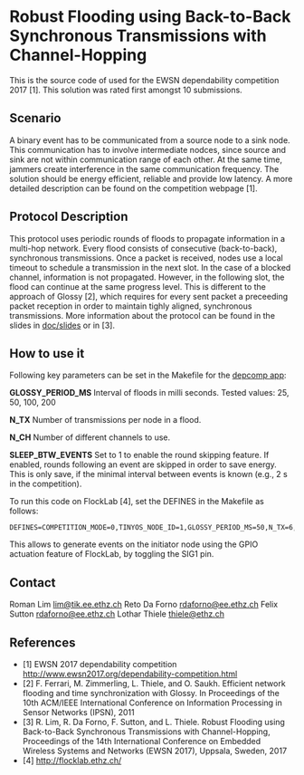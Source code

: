 Robust Flooding using Back-to-Back Synchronous Transmissions with Channel-Hopping
=================================================================================
This is the source code of used for the EWSN dependability competition 2017 [1]. This solution was rated first amongst 10 submissions.

Scenario
--------
A binary event has to be communicated from a source node to a sink node. This communication has to involve intermediate nodces, since source and sink are not within communication range of each other. At the same time, jammers create interference in the same communication frequency. The solution should be energy efficient, reliable and provide low latency.
A more detailed description can be found on the competition webpage [1].

Protocol Description
--------------------
This protocol uses periodic rounds of floods to propagate information in a multi-hop network. Every flood consists of consecutive (back-to-back), synchronous transmissions. Once a packet is received, nodes use a local timeout to schedule a transmission in the next slot. In the case of a blocked channel, information is not propagated. However, in the following slot, the flood can continue at the same progress level. This is different to the approach of Glossy [2], which requires for every sent packet a preceeding packet reception in order to maintain tighly aligned, synchronous transmissions.
More information about the protocol can be found in the slides in [doc/slides](doc/slides/EWSN_dependability_competition.pdf) or in [3].

How to use it
-------------
Following key parameters can be set in the Makefile for the [depcomp app](app/depcomp/):

**GLOSSY_PERIOD_MS**
Interval of floods in milli seconds. Tested values: 25, 50, 100, 200

**N_TX**
Number of transmissions per node in a flood.

**N_CH**
Number of different channels to use.

**SLEEP_BTW_EVENTS**
Set to 1 to enable the round skipping feature. If enabled, rounds following an event are skipped in order to save energy. This is only save, if the minimal interval between events is known (e.g., 2 s in the competition).

To run this code on FlockLab [4], set the DEFINES in the Makefile as follows:
```
DEFINES=COMPETITION_MODE=0,TINYOS_NODE_ID=1,GLOSSY_PERIOD_MS=50,N_TX=6,N_CH=6,SLEEP_BTW_EVENTS=1,USE_LIGHT_SENSOR=0
```
This allows to generate events on the initiator node using the GPIO actuation feature of FlockLab, by toggling the SIG1 pin.

Contact
-------
Roman Lim <lim@tik.ee.ethz.ch>
Reto Da Forno <rdaforno@ee.ethz.ch>
Felix Sutton <rdaforno@ee.ethz.ch>
Lothar Thiele <thiele@ethz.ch>

References
----------
* [1] EWSN 2017 dependability competition http://www.ewsn2017.org/dependability-competition.html
* [2] F. Ferrari, M. Zimmerling, L. Thiele, and O. Saukh. Efficient network flooding and time synchronization with Glossy. In Proceedings of the 10th ACM/IEEE International Conference on Information Processing in Sensor Networks (IPSN), 2011
* [3] R. Lim, R. Da Forno, F. Sutton, and L. Thiele. Robust Flooding using Back-to-Back Synchronous Transmissions with Channel-Hopping, Proceedings of the 14th International Conference on Embedded Wireless Systems and Networks (EWSN 2017), Uppsala, Sweden, 2017
* [4] http://flocklab.ethz.ch/